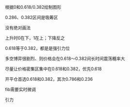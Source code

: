根据0和0.618/0.382绘制图形

0.286、0.382区间是吸筹区

没有绝对画法

上升时0在下，1在上；下降反之

0.618等于0.382，都是是强引力位

多空博弈很剧烈、则价格会在0.618～0.382间长时间震荡概率大

尽量让价格密集区集中在0.618和0.382，优先0.618

开平仓首选0.618和0.382，其次0.786和0.236

fib需要实时微调



引力